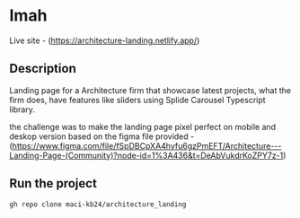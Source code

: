 # Imah

Live site - (https://architecture-landing.netlify.app/)

## Description

Landing page for a Architecture firm that showcase latest projects, what the firm does, have features like sliders using Splide Carousel Typescript library.

the challenge was to make the landing page pixel perfect on mobile and deskop version based on the figma file provided - (https://www.figma.com/file/fSpDBCpXA4hyfu6gzPmEFT/Architecture---Landing-Page-(Community)?node-id=1%3A436&t=DeAbVukdrKoZPY7z-1)

## Run the project

```
gh repo clone maci-kb24/architecture_landing
```
